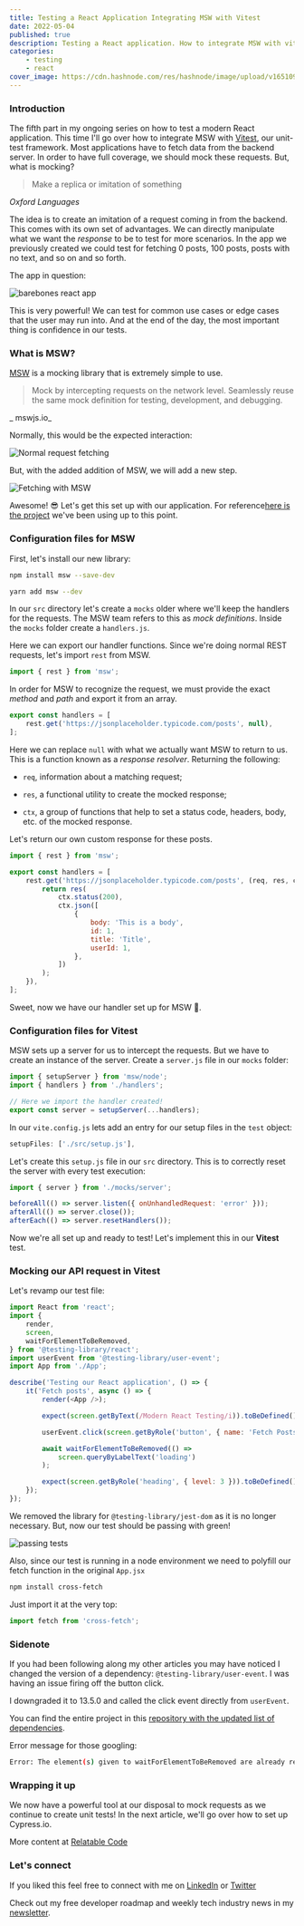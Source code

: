 ```yaml
---
title: Testing a React Application Integrating MSW with Vitest
date: 2022-05-04
published: true
description: Testing a React application. How to integrate MSW with vitest, a unit testing library.
categories:
    - testing
    - react
cover_image: https://cdn.hashnode.com/res/hashnode/image/upload/v1651098470347/9coA_akWr.png
---
```


### Introduction

The fifth part in my ongoing series on how to test a modern React application. This time I'll go over how to integrate MSW with [Vitest](https://vitest.dev/), our unit-test framework. Most applications have to fetch data from the backend server. In order to have full coverage, we should mock these requests. But, what is mocking?

> Make a replica or imitation of something

_Oxford Languages_

The idea is to create an imitation of a request coming in from the backend. This comes with its own set of advantages. We can directly manipulate what we want the _response_ to be to test for more scenarios. In the app we previously created we could test for fetching 0 posts, 100 posts, posts with no text, and so on and so forth.

The app in question:

![barebones react app](https://cdn.hashnode.com/res/hashnode/image/upload/v1650898960866/P8SFjttzr.gif)

This is very powerful! We can test for common use cases or edge cases that the user may run into. And at the end of the day, the most important thing is confidence in our tests.

### What is MSW?

[MSW](https://mswjs.io/) is a mocking library that is extremely simple to use.

> Mock by intercepting requests on the network level. Seamlessly reuse the same mock definition for testing, development, and debugging.

_ mswjs.io_

Normally, this would be the expected interaction:

![Normal request fetching](https://cdn.hashnode.com/res/hashnode/image/upload/v1651579048789/_Bly2AQ8l.png)

But, with the added addition of MSW, we will add a new step.

![Fetching with MSW](https://cdn.hashnode.com/res/hashnode/image/upload/v1651579243684/1hWQ6vwXM.png)

Awesome! 😎 Let's get this set up with our application. For reference[here is the project](https://github.com/diballesteros/react-testing) we've been using up to this point.

### Configuration files for MSW

First, let's install our new library:

```sh
npm install msw --save-dev

yarn add msw --dev
```

In our `src` directory let's create a `mocks` older where we'll keep the handlers for the requests. The MSW team refers to this as _mock definitions_. Inside the `mocks` folder create a `handlers.js`.

Here we can export our handler functions. Since we're doing normal REST requests, let's import `rest` from MSW.

```js
import { rest } from 'msw';
```

In order for MSW to recognize the request, we must provide the exact _method_ and _path_ and export it from an array.

```js
export const handlers = [
	rest.get('https://jsonplaceholder.typicode.com/posts', null),
];
```

Here we can replace `null` with what we actually want MSW to return to us. This is a function known as a _response resolver_. Returning the following:

-   `req`, information about a matching request;

-   `res`, a functional utility to create the mocked response;

-   `ctx`, a group of functions that help to set a status code, headers, body, etc. of the mocked response.

Let's return our own custom response for these posts.

```js
import { rest } from 'msw';

export const handlers = [
	rest.get('https://jsonplaceholder.typicode.com/posts', (req, res, ctx) => {
		return res(
			ctx.status(200),
			ctx.json([
				{
					body: 'This is a body',
					id: 1,
					title: 'Title',
					userId: 1,
				},
			])
		);
	}),
];
```

Sweet, now we have our handler set up for MSW 🚀.

### Configuration files for Vitest

MSW sets up a server for us to intercept the requests. But we have to create an instance of the server. Create a `server.js` file in our `mocks` folder:

```js
import { setupServer } from 'msw/node';
import { handlers } from './handlers';

// Here we import the handler created!
export const server = setupServer(...handlers);
```

In our `vite.config.js` lets add an entry for our setup files in the `test` object:

```js
setupFiles: ['./src/setup.js'],
```

Let's create this `setup.js` file in our `src` directory. This is to correctly reset the server with every test execution:

```js
import { server } from './mocks/server';

beforeAll(() => server.listen({ onUnhandledRequest: 'error' }));
afterAll(() => server.close());
afterEach(() => server.resetHandlers());
```

Now we're all set up and ready to test! Let's implement this in our **Vitest** test.

### Mocking our API request in Vitest

Let's revamp our test file:

```js
import React from 'react';
import {
	render,
	screen,
	waitForElementToBeRemoved,
} from '@testing-library/react';
import userEvent from '@testing-library/user-event';
import App from './App';

describe('Testing our React application', () => {
	it('Fetch posts', async () => {
		render(<App />);

		expect(screen.getByText(/Modern React Testing/i)).toBeDefined();

		userEvent.click(screen.getByRole('button', { name: 'Fetch Posts' }));

		await waitForElementToBeRemoved(() =>
			screen.queryByLabelText('loading')
		);

		expect(screen.getByRole('heading', { level: 3 })).toBeDefined();
	});
});
```

We removed the library for `@testing-library/jest-dom` as it is no longer necessary. But, now our test should be passing with green!

![passing tests](https://cdn.hashnode.com/res/hashnode/image/upload/v1651629090063/KglzuC7bt.png)

Also, since our test is running in a node environment we need to polyfill our fetch function in the original `App.jsx`

```bash
npm install cross-fetch
```

Just import it at the very top:

```js
import fetch from 'cross-fetch';
```

### Sidenote

If you had been following along my other articles you may have noticed I changed the version of a dependency: `@testing-library/user-event`. I was having an issue firing off the button click.

I downgraded it to 13.5.0 and called the click event directly from `userEvent`.

You can find the entire project in this [repository with the updated list of dependencies](https://github.com/diballesteros/react-testing).

Error message for those googling:

```bash
Error: The element(s) given to waitForElementToBeRemoved are already removed. waitForElementToBeRemoved requires that the element(s) exist(s) before waiting for removal.
```

### Wrapping it up

We now have a powerful tool at our disposal to mock requests as we continue to create unit tests! In the next article, we'll go over how to set up Cypress.io.

More content at [Relatable Code](https://relatablecode.com)

### Let's connect

If you liked this feel free to connect with me on [LinkedIn](https://www.linkedin.com/in/relatablecode) or [Twitter](https://twitter.com/relatablecoder)

Check out my free developer roadmap and weekly tech industry news in my [newsletter](https://relatablecode.substack.com/).
